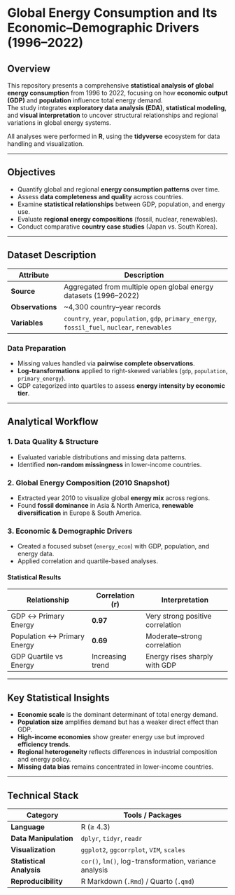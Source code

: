 # Global Energy Consumption and Its Economic–Demographic Drivers (1996–2022)

## Overview

This repository presents a comprehensive **statistical analysis of global energy consumption** from 1996 to 2022, focusing on how **economic output (GDP)** and **population** influence total energy demand.  
The study integrates **exploratory data analysis (EDA)**, **statistical modeling**, and **visual interpretation** to uncover structural relationships and regional variations in global energy systems.

All analyses were performed in **R**, using the **tidyverse** ecosystem for data handling and visualization.

---

## Objectives

- Quantify global and regional **energy consumption patterns** over time.  
- Assess **data completeness and quality** across countries.  
- Examine **statistical relationships** between GDP, population, and energy use.  
- Evaluate **regional energy compositions** (fossil, nuclear, renewables).  
- Conduct comparative **country case studies** (Japan vs. South Korea).  

---

## Dataset Description

| Attribute | Description |
|------------|-------------|
| **Source** | Aggregated from multiple open global energy datasets (1996–2022) |
| **Observations** | ~4,300 country–year records |
| **Variables** | `country`, `year`, `population`, `gdp`, `primary_energy`, `fossil_fuel`, `nuclear`, `renewables` |

### **Data Preparation**
- Missing values handled via **pairwise complete observations**.  
- **Log-transformations** applied to right-skewed variables (`gdp`, `population`, `primary_energy`).  
- GDP categorized into quartiles to assess **energy intensity by economic tier**.  

---

## Analytical Workflow

### **1. Data Quality & Structure**
- Evaluated variable distributions and missing data patterns.  
- Identified **non-random missingness** in lower-income countries.  

### **2. Global Energy Composition (2010 Snapshot)**
- Extracted year 2010 to visualize global **energy mix** across regions.  
- Found **fossil dominance** in Asia & North America, **renewable diversification** in Europe & South America.  

### **3. Economic & Demographic Drivers**
- Created a focused subset (`energy_econ`) with GDP, population, and energy data.  
- Applied correlation and quartile-based analyses.  

#### **Statistical Results**
| Relationship | Correlation (r) | Interpretation |
|---------------|-----------------|----------------|
| GDP ↔ Primary Energy | **0.97** | Very strong positive correlation |
| Population ↔ Primary Energy | **0.69** | Moderate–strong correlation |
| GDP Quartile vs Energy | Increasing trend | Energy rises sharply with GDP |

---

## Key Statistical Insights

- **Economic scale** is the dominant determinant of total energy demand.  
- **Population size** amplifies demand but has a weaker direct effect than GDP.  
- **High-income economies** show greater energy use but improved **efficiency trends**.  
- **Regional heterogeneity** reflects differences in industrial composition and energy policy.  
- **Missing data bias** remains concentrated in lower-income countries.  

---

## Technical Stack

| Category | Tools / Packages |
|-----------|------------------|
| **Language** | R (≥ 4.3) |
| **Data Manipulation** | `dplyr`, `tidyr`, `readr` |
| **Visualization** | `ggplot2`, `ggcorrplot`, `VIM`, `scales` |
| **Statistical Analysis** | `cor()`, `lm()`, log-transformation, variance analysis |
| **Reproducibility** | R Markdown (`.Rmd`) / Quarto (`.qmd`) |



